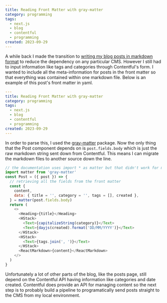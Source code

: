 ```yaml
---
title: Reading Front Matter with gray-matter
category: programming
tags:
  - next.js
  - blog
  - contentful
  - programming
created: 2023-09-29
---
```


A while back I made the transition to [writing my blog posts in markdown format](/post/rendering-rich-text-from-contentful-in-nextjs) to reduce the dependency on any particular CMS. However I still had to input information like tags and categories through Contentful's form. I wanted to include all the meta-information for posts in the front matter so that everything was contained within one markdown file. Below is an example of this post's front matter in yaml.

```yaml
---
title: Reading Front Matter with gray-matter
category: programming
tags:
  - next.js
  - blog
  - contentful
  - programming
created: 2023-09-29
---
```

In order to parse this, I used the [gray-matter](https://www.npmjs.com/package/gray-matter) package. Now the only thing that the Post component depends on is `post.fields.body` which is just the raw markdown string sent down from Contentful. This means I can migrate the markdown files to another source down the line.

```javascript
// the documentation uses import * as matter but that didn't work for me
import matter from 'gray-matter'
const Post = ({ post }) => {
  // retrieving all the fields from the front matter
  const {
    content,
    data: { title = '', category = '', tags = [], created },
  } = matter(post.fields.body)
  return (
    <>
      <Heading>{title}</Heading>
      <HStack>
        <Text>{capitalizeString(category)}</Text>
        <Text>{dayjs(created).format('DD/MM/YYYY')}</Text>
      </HStack>
      <HStack>
        <Text>{tags.join(', ')}</Text>
      </HStack>
      <ReactMarkdown>{content}</ReactMarkdown>
    </>
  )
}
```

Unfortunately a lot of other parts of the blog, like the posts page, still depend on the Contentful API having information like categories and date created. Contentful does provide an API for managing content so the next step is to probably build a pipeline to programatically send posts straight to the CMS from my local environment.
